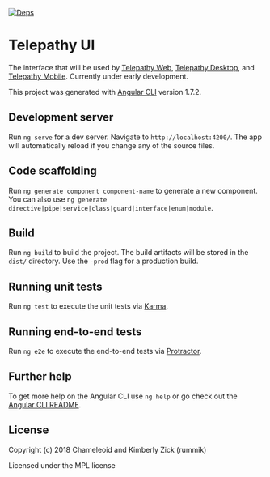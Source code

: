 [![Deps][]][gemnasium]

# Telepathy UI
The interface that will be used by [Telepathy Web][], [Telepathy Desktop][],
and [Telepathy Mobile][].  Currently under early development.

This project was generated with [Angular CLI][] version 1.7.2.

[Deps]: https://img.shields.io/gemnasium/chameleoid/telepathy-ui.svg "Dependency Status"
[gemnasium]: https://gemnasium.com/chameleoid/telepathy-ui

[Telepathy Web]: https://github.com/chameleoid/telepathy-web
[Telepathy Desktop]: https://github.com/chameleoid/telepathy-desktop
[Telepathy Mobile]: https://github.com/chameleoid/telepathy-mobile

[Angular CLI]: https://github.com/angular/angular-cli


## Development server
Run `ng serve` for a dev server.  Navigate to `http://localhost:4200/`.  The
app will automatically reload if you change any of the source files.


## Code scaffolding
Run `ng generate component component-name` to generate a new component.  You
can also use `ng generate directive|pipe|service|class|guard|interface|enum|module`.


## Build
Run `ng build` to build the project.  The build artifacts will be stored in the
`dist/` directory.  Use the `-prod` flag for a production build.


## Running unit tests
Run `ng test` to execute the unit tests via [Karma][].

[Karma]: https://karma-runner.github.io


## Running end-to-end tests
Run `ng e2e` to execute the end-to-end tests via [Protractor][].

[Protractor]: http://www.protractortest.org/


## Further help
To get more help on the Angular CLI use `ng help` or go check out the [Angular
CLI README][].

[Angular CLI README]: https://github.com/angular/angular-cli/blob/master/README.md

## License
Copyright (c) 2018 Chameleoid and Kimberly Zick (rummik)

Licensed under the MPL license
